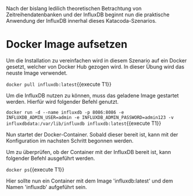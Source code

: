 Nach der bislang ledilich theoretischen Betrachtung von Zeitreihendatenbanken und der InfluxDB beginnt nun die praktische Anwendung der InfluxDB innerhal dieses Katacoda-Szenarios.


# Docker Image aufsetzen

Um die Installation zu vereinfachen wird in diesem Szenario auf ein Docker gesetzt, welcher von Docker Hub gezogen wird.
In dieser Übung wird das neuste Image verwendet.

`docker pull influxdb:latest`{{execute T1}}

Um die InfluxDB nutzen zu können, muss das geladene Image gestartet werden. Hierfür wird folgender Befehl genutzt.

`docker run -d --name influxdb -p 8086:8086 -e INFLUXDB_ADMIN_USER=admin -e INFLUXDB_ADMIN_PASSWORD=admin123 -v influxdbdata:/var/lib/influxdb influxdb:latest`{{execute T1}}

Nun startet der Docker-Container. Sobald dieser bereit ist, kann mit der Konfiguration im nachsten Schritt begonnen werden.

Um zu überprüfen, ob der Container mit der InfluxDB bereit ist, kann folgender Befehl ausgeführt werden.

`docker ps`{{execute T1}}

Hier sollte nun ein Container mit dem Image 'influxdb:latest' und dem Namen 'influxdb' aufgeführt sein.